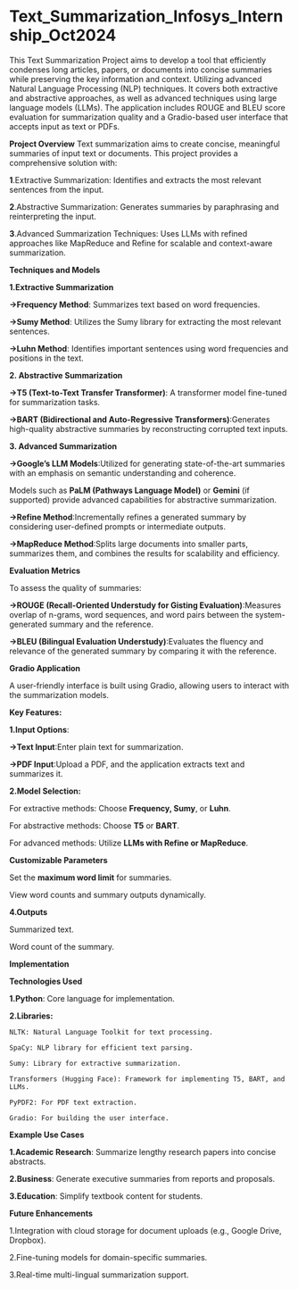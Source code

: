 # Text_Summarization_Infosys_Internship_Oct2024
This Text Summarization Project aims to develop a tool that efficiently condenses long articles, papers, or documents into concise summaries while preserving the key information and context. Utilizing advanced Natural Language Processing (NLP) techniques.
It covers both extractive and abstractive approaches, as well as advanced techniques using large language models (LLMs). The application includes ROUGE and BLEU score evaluation for summarization quality and a Gradio-based user interface that accepts input as text or PDFs.

**Project Overview**
Text summarization aims to create concise, meaningful summaries of input text or documents. This project provides a comprehensive solution with:

**1**.Extractive Summarization: Identifies and extracts the most relevant sentences from the input.

**2**.Abstractive Summarization: Generates summaries by paraphrasing and reinterpreting the input.

**3**.Advanced Summarization Techniques: Uses LLMs with refined approaches like MapReduce and Refine for scalable and context-aware summarization.

**Techniques and Models**

**1.Extractive Summarization**
  
  **->Frequency Method**: Summarizes text based on word frequencies.
  
  **->Sumy Method**: Utilizes the Sumy library for extracting the most relevant sentences.
  
  **->Luhn Method**: Identifies important sentences using word frequencies and positions in the text.

**2. Abstractive Summarization**

  
  **->T5 (Text-to-Text Transfer Transformer)**: A transformer model fine-tuned for summarization tasks.
  
  **->BART (Bidirectional and Auto-Regressive Transformers)**:Generates high-quality abstractive summaries by reconstructing     corrupted text inputs.


**3. Advanced Summarization**

  **->Google’s LLM Models**:Utilized for generating state-of-the-art summaries with an emphasis on semantic understanding and coherence.

Models such as **PaLM (Pathways Language Model)** or **Gemini** (if supported) provide advanced capabilities for abstractive summarization.

  
  **->Refine Method**:Incrementally refines a generated summary by considering user-defined prompts or intermediate outputs.
  
  **->MapReduce Method**:Splits large documents into smaller parts, summarizes them, and combines the results for scalability    and efficiency.


**Evaluation Metrics**

To assess the quality of summaries:

**->ROUGE (Recall-Oriented Understudy for Gisting Evaluation)**:Measures overlap of n-grams, word sequences, and word pairs between the system-generated summary and the reference.

**->BLEU (Bilingual Evaluation Understudy)**:Evaluates the fluency and relevance of the generated summary by comparing it with the reference.

**Gradio Application**

A user-friendly interface is built using Gradio, allowing users to interact with the summarization models.

**Key Features:**

**1.Input Options**:

  **->Text Input**:Enter plain text for summarization.
  
  **->PDF Input**:Upload a PDF, and the application extracts text and summarizes it.

**2.Model Selection:**

  
  For extractive methods: Choose **Frequency, Sumy**, or **Luhn**.
  
  For abstractive methods: Choose **T5** or **BART**.
  
  For advanced methods: Utilize **LLMs with Refine or MapReduce**.

  
**Customizable Parameters**
 
  Set the **maximum word limit** for summaries.
 
  View word counts and summary outputs dynamically.

**4.Outputs**
  
  Summarized text.
  
  Word count of the summary.

  
**Implementation**


**Technologies Used**
  
  **1.Python**: Core language for implementation.
  
  **2.Libraries:**
  
    NLTK: Natural Language Toolkit for text processing.
    
    SpaCy: NLP library for efficient text parsing.
    
    Sumy: Library for extractive summarization.
    
    Transformers (Hugging Face): Framework for implementing T5, BART, and LLMs.
    
    PyPDF2: For PDF text extraction.
    
    Gradio: For building the user interface.
    

**Example Use Cases**

  **1.Academic Research**: Summarize lengthy research papers into concise abstracts.
  
  **2.Business**: Generate executive summaries from reports and proposals.
  
  **3.Education**: Simplify textbook content for students.


**Future Enhancements**

  1.Integration with cloud storage for document uploads (e.g., Google Drive, Dropbox).
  
  2.Fine-tuning models for domain-specific summaries.
  
  3.Real-time multi-lingual summarization support.
